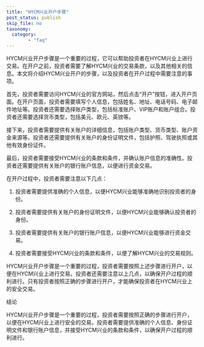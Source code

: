 ```yaml
---
title: "HYCM兴业开户步骤"
post_status: publish
skip_file: no
taxonomy:
  category:
        - "faq"
---
```


HYCM兴业开户步骤是一个重要的过程，它可以帮助投资者在HYCM兴业上进行交易。在开户之前，投资者需要了解HYCM兴业的交易条款，以及其他相关的信息。本文将介绍HYCM兴业开户的步骤，以及投资者在开户过程中需要注意的事项。

首先，投资者需要访问HYCM兴业的官方网站，然后点击“开户”按钮，进入开户页面。在开户页面，投资者需要填写个人信息，包括姓名、地址、电话号码、电子邮件地址等。投资者还需要选择账户类型，包括标准账户、VIP账户和账户组合。投资者还需要选择货币类型，包括美元、欧元、英镑等。

接下来，投资者需要提供有关账户的详细信息，包括账户类型、货币类型、账户资金来源等。投资者还需要提供有关账户的身份证明文件，包括护照、驾驶执照或其他有效身份证件。

最后，投资者需要接受HYCM兴业的条款和条件，并确认账户信息的准确性。投资者还需要提供有关账户的银行账户信息，以便进行资金交易。

在开户过程中，投资者需要注意以下几点：

1. 投资者需要提供准确的个人信息，以便HYCM兴业能够准确地识别投资者的身份。

2. 投资者需要提供有关账户的身份证明文件，以便HYCM兴业能够确认投资者的身份。

3. 投资者需要提供有关账户的银行账户信息，以便HYCM兴业能够进行资金交易。

4. 投资者需要接受HYCM兴业的条款和条件，以便了解HYCM兴业的交易规则。

HYCM兴业开户步骤是一个重要的过程，投资者需要按照上述步骤进行开户，以便在HYCM兴业上进行交易。投资者还需要注意以上几点，以确保开户过程的顺利进行。只有投资者按照正确的步骤进行开户，才能确保投资者在HYCM兴业上的安全交易。

结论

HYCM兴业开户步骤是一个重要的过程，投资者需要按照正确的步骤进行开户，以便在HYCM兴业上进行安全的交易。投资者需要提供准确的个人信息、身份证明文件和银行账户信息，并接受HYCM兴业的条款和条件，以确保开户过程的顺利进行。
